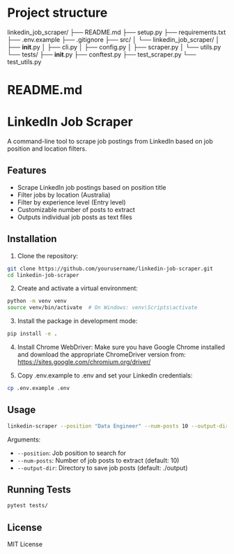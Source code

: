 # Project structure
linkedin_job_scraper/
├── README.md
├── setup.py
├── requirements.txt
├── .env.example
├── .gitignore
├── src/
│   └── linkedin_job_scraper/
│       ├── __init__.py
│       ├── cli.py
│       ├── config.py
│       ├── scraper.py
│       └── utils.py
└── tests/
    ├── __init__.py
    ├── conftest.py
    ├── test_scraper.py
    └── test_utils.py

# README.md
# LinkedIn Job Scraper

A command-line tool to scrape job postings from LinkedIn based on job position and location filters.

## Features
- Scrape LinkedIn job postings based on position title
- Filter jobs by location (Australia)
- Filter by experience level (Entry level)
- Customizable number of posts to extract
- Outputs individual job posts as text files

## Installation

1. Clone the repository:
```bash
git clone https://github.com/yourusername/linkedin-job-scraper.git
cd linkedin-job-scraper
```

2. Create and activate a virtual environment:
```bash
python -m venv venv
source venv/bin/activate  # On Windows: venv\Scripts\activate
```

3. Install the package in development mode:
```bash
pip install -e .
```

4. Install Chrome WebDriver:
Make sure you have Google Chrome installed and download the appropriate ChromeDriver version from:
https://sites.google.com/chromium.org/driver/

5. Copy .env.example to .env and set your LinkedIn credentials:
```bash
cp .env.example .env
```

## Usage

```bash
linkedin-scraper --position "Data Engineer" --num-posts 10 --output-dir ./job_posts
```

Arguments:
- `--position`: Job position to search for
- `--num-posts`: Number of job posts to extract (default: 10)
- `--output-dir`: Directory to save job posts (default: ./output)

## Running Tests

```bash
pytest tests/
```

## License

MIT License